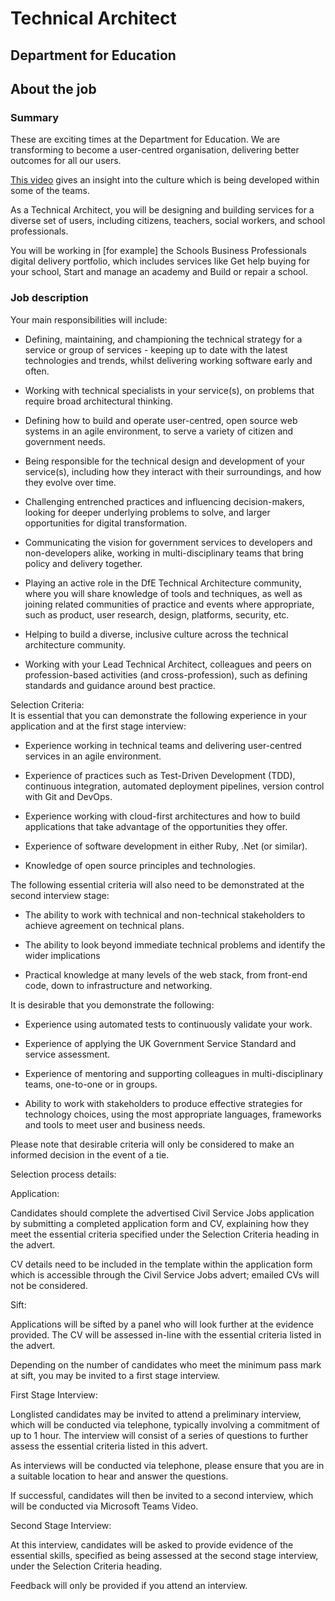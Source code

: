 # Technical Architect

## Department for Education

## About the job

### Summary

These are exciting times at the Department for Education. We are transforming to become a user-centred organisation, delivering better outcomes for all our users.  
  
[This video](https://www.youtube.com/watch?v=dgS-yJKR4Z4) gives an insight into the culture which is being developed within some of the teams.  
  
As a Technical Architect, you will be designing and building services for a diverse set of users, including citizens, teachers, social workers, and school professionals.  
  
You will be working in [for example] the Schools Business Professionals digital delivery portfolio, which includes services like Get help buying for your school, Start and manage an academy and Build or repair a school.

### Job description

Your main responsibilities will include:

-   Defining, maintaining, and championing the technical strategy for a service or group of services - keeping up to date with the latest technologies and trends, whilst delivering working software early and often.
   

-   Working with technical specialists in your service(s), on problems that require broad architectural thinking.
     

-   Defining how to build and operate user-centred, open source web systems in an agile environment, to serve a variety of citizen and government needs.
    

-   Being responsible for the technical design and development of your service(s), including how they interact with their surroundings, and how they evolve over time.
    

-   Challenging entrenched practices and influencing decision-makers, looking for deeper underlying problems to solve, and larger opportunities for digital transformation.
    

-   Communicating the vision for government services to developers and non-developers alike, working in multi-disciplinary teams that bring policy and delivery together.
    

-   Playing an active role in the DfE Technical Architecture community, where you will share knowledge of tools and techniques, as well as joining related communities of practice and events where appropriate, such as product, user research, design, platforms, security, etc.
    

-   Helping to build a diverse, inclusive culture across the technical architecture community.
    

-   Working with your Lead Technical Architect, colleagues and peers on profession-based activities (and cross-profession), such as defining standards and guidance around best practice.
    
 
Selection Criteria:  
It is essential that you can demonstrate the following experience in your application and at the first stage interview:

-   Experience working in technical teams and delivering user-centred services in an agile environment.
    

-   Experience of practices such as Test-Driven Development (TDD), continuous integration, automated deployment pipelines, version control with Git and DevOps.
    

-   Experience working with cloud-first architectures and how to build applications that take advantage of the opportunities they offer.
    

-   Experience of software development in either Ruby, .Net (or similar).
    

-   Knowledge of open source principles and technologies.
    

The following essential criteria will also need to be demonstrated at the second interview stage:

-   The ability to work with technical and non-technical stakeholders to achieve agreement on technical plans.  
      
    
-   The ability to look beyond immediate technical problems and identify the wider implications  
      
    
-   Practical knowledge at many levels of the web stack, from front-end code, down to infrastructure and networking.
    

  
It is desirable that you demonstrate the following:  
  

-   Experience using automated tests to continuously validate your work.  
      
    
-   Experience of applying the UK Government Service Standard and service assessment.  
      
    
-   Experience of mentoring and supporting colleagues in multi-disciplinary teams, one-to-one or in groups.  
      
    
-   Ability to work with stakeholders to produce effective strategies for technology choices, using the most appropriate languages, frameworks and tools to meet user and business needs.
    

Please note that desirable criteria will only be considered to make an informed decision in the event of a tie.

Selection process details:

Application:

Candidates should complete the advertised Civil Service Jobs application by submitting a completed application form and CV, explaining how they meet the essential criteria specified under the Selection Criteria heading in the advert.

CV details need to be included in the template within the application form which is accessible through the Civil Service Jobs advert; emailed CVs will not be considered.

Sift:

Applications will be sifted by a panel who will look further at the evidence provided. The CV will be assessed in-line with the essential criteria listed in the advert.

Depending on the number of candidates who meet the minimum pass mark at sift, you may be invited to a first stage interview.

First Stage Interview:

Longlisted candidates may be invited to attend a preliminary interview, which will be conducted via telephone, typically involving a commitment of up to 1 hour. The interview will consist of a series of questions to further assess the essential criteria listed in this advert.

As interviews will be conducted via telephone, please ensure that you are in a suitable location to hear and answer the questions.

If successful, candidates will then be invited to a second interview, which will be conducted via Microsoft Teams Video.

Second Stage Interview:

At this interview, candidates will be asked to provide evidence of the essential skills, specified as being assessed at the second stage interview, under the Selection Criteria heading.

Feedback will only be provided if you attend an interview.
